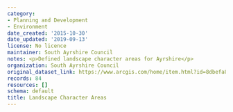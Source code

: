 ```yaml
---
category:
- Planning and Development
- Environment
date_created: '2015-10-30'
date_updated: '2019-09-13'
license: No licence
maintainer: South Ayrshire Council
notes: <p>Defined landscape character areas for Ayrshire</p>
organization: South Ayrshire Council
original_dataset_link: https://www.arcgis.com/home/item.html?id=8dbefa8a2d354c08917946574c808fe4
records: 84
resources: []
schema: default
title: Landscape Character Areas
---
```

